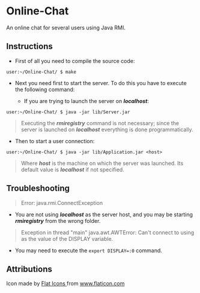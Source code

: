 # Online-Chat

An online chat for several users using Java RMI.

## Instructions

* First of all you need to compile the source code:

```console
user:~/Online-Chat/ $ make
```

* Next you need first to start the server. To do this you have
  to execute the following command:

	* If you are trying to launch the server on ***localhost***:

```console
user:~/Online-Chat/ $ java -jar lib/Server.jar 
```

> Executing the ***rmiregistry*** command is not necessary; since the server 
  is launched on ***localhost*** everything is done programmatically. 

* Then to start a user connection:

```console
user:~/Online-Chat/ $ java -jar lib/Application.jar <host> 

```

> Where ***host*** is the machine on which the server was launched. Its
  default value is ***localhost*** if not specified.

## Troubleshooting

> Error: java.rmi.ConnectException

* You are not using ***localhost*** as the server host, and you may be 
  starting ***rmiregistry*** from the wrong folder.

> Exception in thread "main" java.awt.AWTError: Can't connect to <X server> 
  using <IP address:x.x> as the value of the DISPLAY variable.

* You may need to execute the `export DISPLAY=:0` command.

## Attributions

<div>Icon made by 
<a href="https://www.flaticon.com/authors/flat-icons" title="Flat Icons">Flat Icons
</a> from 
<a href="https://www.flaticon.com/" title="Flaticon">www.flaticon.com
</a>
</div>
